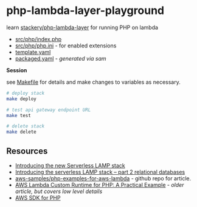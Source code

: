 # php-lambda-layer-playground

learn [stackery/php-lambda-layer](https://github.com/stackery/php-lambda-layer) for running PHP on lambda

* [src/php/index.php](src/php/index.php)
* [src/php/php.ini](src/php/php.ini) - for enabled extensions
* [template.yaml](template.yaml)
* [packaged.yaml](packaged.yaml) - *generated via sam*

**Session**

see [Makefile](Makefile) for details and make changes to variables as necessary.

```sh
# deploy stack
make deploy

# test api gateway endpoint URL
make test

# delete stack
make delete

```

## Resources

* [Introducing the new Serverless LAMP stack](https://aws.amazon.com/blogs/compute/introducing-the-new-serverless-lamp-stack/)
* [Introducing the serverless LAMP stack – part 2 relational databases](https://aws.amazon.com/blogs/compute/introducing-the-serverless-lamp-stack-part-2-relational-databases/)
* [aws-samples/php-examples-for-aws-lambda](https://github.com/aws-samples/php-examples-for-aws-lambda) - github repo for article.
* [AWS Lambda Custom Runtime for PHP: A Practical Example](https://aws.amazon.com/blogs/apn/aws-lambda-custom-runtime-for-php-a-practical-example/) - *older article, but covers low level details*
* [AWS SDK for PHP](https://aws.amazon.com/sdk-for-php/)
